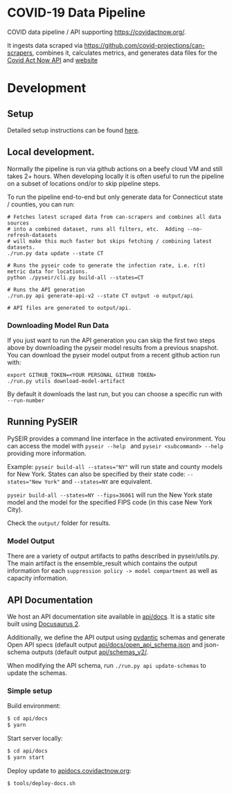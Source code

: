 # COVID-19 Data Pipeline

COVID data pipeline / API supporting https://covidactnow.org/.

It ingests data scraped via https://github.com/covid-projections/can-scrapers, combines it, calculates metrics, and generates data files for the [Covid Act Now API](https://apidocs.covidactnow.org/) and [website](https://covidactnow.org/)

# Development

## Setup

Detailed setup instructions can be found [here](./SETUP.md).

## Local development.
Normally the pipeline is run via github actions on a beefy cloud VM and still takes 2+ hours. When developing locally it is often useful to run the pipeline on a subset of locations ond/or to skip pipeline steps.

To run the pipeline end-to-end but only generate data for Connecticut state / counties, you can run:

```
# Fetches latest scraped data from can-scrapers and combines all data sources
# into a combined dataset, runs all filters, etc.  Adding --no-refresh-datasets
# will make this much faster but skips fetching / combining latest datasets.
./run.py data update --state CT

# Runs the pyseir code to generate the infection rate, i.e. r(t) metric data for locations.
python ./pyseir/cli.py build-all --states=CT

# Runs the API generation
./run.py api generate-api-v2 --state CT output -o output/api

# API files are generated to output/api.
```

### Downloading Model Run Data

If you just want to run the API generation you can skip the first two steps above by downloading the pyseir model results from a previous snapshot. You can download the pyseir model output from a recent github action run with:
```
export GITHUB_TOKEN=<YOUR PERSONAL GITHUB TOKEN>
./run.py utils download-model-artifact
```
By default it downloads the last run, but you can choose a specific run with `--run-number`

## Running PySEIR
PySEIR provides a command line interface in the activated environment. You can access the model with `pyseir --help ` and `pyseir <subcommand> --help` providing more information.

Example:
`pyseir build-all --states="NY"` will run state and county models for New York.
States can also be specified by their state code: `--states="New York"` and `--states=NY` are equivalent.


`pyseir build-all --states=NY --fips=36061` will run the New York state model and the model for the specified
FIPS code (in this case New York City).


Check the `output/` folder for results.

### Model Output

There are a variety of output artifacts to paths described in pyseir/utils.py.
The main artifact is the ensemble_result which contains the output information
for each `suppression policy -> model compartment` as well as capacity
information.


## API Documentation

We host an API documentation site available in [api/docs](api/docs).  It is a static site built using [Docusaurus 2](https://v2.docusaurus.io/).

Additionally, we define the API output using [pydantic](https://pydantic-docs.helpmanual.io)
schemas and generate Open API specs (default output [api/docs/open_api_schema.json](api/docs/open_api_schema.json) and json-schema outputs (default output [api/schemas_v2/](api/schemas_v2).

When modifying the API schema, run `./run.py api update-schemas` to update the schemas.

### Simple setup

Build environment:
```bash
$ cd api/docs
$ yarn
```

Start server locally:
```bash
$ cd api/docs
$ yarn start
```

Deploy update to [apidocs.covidactnow.org](https://apidocs.covidactnow.org):
```bash
$ tools/deploy-docs.sh
```
